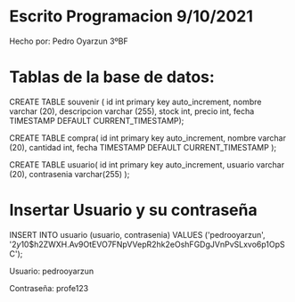 # Escrito Programacion 9/10/2021
Hecho por: Pedro Oyarzun 3ºBF

# Tablas de la base de datos:
CREATE TABLE souvenir ( id int primary key auto_increment, nombre varchar (20), descripcion varchar (255), stock
int, precio int, fecha TIMESTAMP DEFAULT CURRENT_TIMESTAMP);

CREATE TABLE compra( id int primary key auto_increment, nombre varchar (20), cantidad int, fecha TIMESTAMP DEFAULT CURRENT_TIMESTAMP );

CREATE TABLE usuario( id int primary key auto_increment, usuario varchar (20), contrasenia varchar(255) );

# Insertar Usuario y su contraseña

INSERT INTO usuario (usuario, contrasenia) VALUES ('pedrooyarzun', '$2y$10$h2ZWXH.Av9OtEVO7FNpVVepR2hk2eOshFGDgJVnPvSLxvo6p1OpSC');

Usuario: pedrooyarzun

Contraseña: profe123

